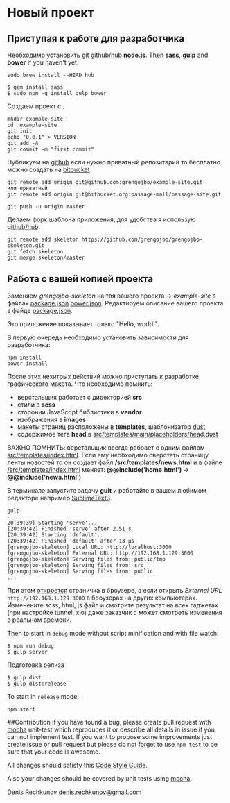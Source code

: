 #  Новый проект

## Приступая к работе для разработчика

Необходимо установить [git](http://git-scm.com/downloads) [github/hub](https://github.com/github/hub) **node.js**. Then **sass**, **gulp** and **bower** if you haven't yet.

```
sudo brew install --HEAD hub

$ gem install sass
$ sudo npm -g install gulp bower
```

Создаем проект с .

```
mkdir example-site
cd  example-site
git init
echo "0.0.1" > VERSION
git add -A
git commit -m "first commit"
```

Публикуем на [github](https://github.com) если нужно приватный репозитарий то бесплатно можно создать на [bitbucket](https://bitbucket.org)

```
git remote add origin git@github.com:grengojbo/example-site.git
или приватный
git remote add origin git@bitbucket.org:passage-mall/passage-site.git

git push -u origin master
```

Делаем форк шаблона приложения, для удобства я использую [github/hub](https://github.com/github/hub).

```
git remote add skeleton https://github.com/grengojbo/grengojbo-skeleton.git
git fetch skeleton
git merge skeleton/master
```

## Работа с вашей копией проекта

Заменяем *grengojbo-skeleton* на твя вашего проекта -> *example-site* в файлах [package.json](./package.json) [bower.json](./bower.json). Редактируем описание вашего проекта в файде [package.json](./package.json).

Это приложение показывает только "Hello, world!".

В первую очередь необходимо установить зависимости для разработчика:

```
npm install
bower install
```

После этих нехитрых действий можно приступать к разработке графического макета. Что необходимо помнить:
 - верстальщик работает с директорией **src**
 - стили в **scss**
 - сторонии JavaScript библиотеки в **vendor**
 - изображения в **images**
 - макеты страниц расположены в **templates**, шаблонизатор [dust](http://akdubya.github.io/dustjs/)
 - содержимое тега **head** в [src/templates/main/placeholders/head.dust](./src/templates/main/placeholders/head.dust)

ВАЖНО ПОМНИТЬ: верстальщик всегда рабоает с одним файлом [src/templates/index.html](./src/templates/index.html). Если ему необходимо сверстать страницу ленты новостей то он создает файл **/src/templates/news.html** и в файле [/src/templates/index.html](./src/templates/index.html) меняет: **@@include('home.html')** -> **@@include('news.html')**

В терминале запустите задачу **gult** и работайте в вашем любимом редакторе например [SublimeText3](http://www.sublimetext.com/3).

```
gulp
...
20:39:39] Starting 'serve'...
[20:39:42] Finished 'serve' after 2.51 s
[20:39:42] Starting 'default'...
[20:39:42] Finished 'default' after 13 μs
[grengojbo-skeleton] Local URL: http://localhost:3000
[grengojbo-skeleton] External URL: http://192.168.1.129:3000
[grengojbo-skeleton] Serving files from: public/tmp
[grengojbo-skeleton] Serving files from: src
[grengojbo-skeleton] Serving files from: public
...
```

При этом [откроется](http://localhost:3000) страничка в броузере, а если открыть *External URL* ```http://192.168.1.129:3000``` в броузерах на других компьютерах. Изменените scss, html, js файл и смотрите результат на всех гаджетах (при настройке tunnel, xio) даже заказчик с может смотреть изменения в реальном времени.

Then to start in `debug` mode without script minification and with file watch:

```
$ npm run debug
$ gulp server
```

Подготовка релиза

```
$ gulp dist
$ gulp dist:release
```

To start in `release` mode:

```
npm start
```

##Contribution
If you have found a bug, please create pull request with [mocha](https://www.npmjs.org/package/mocha) 
unit-test which reproduces it or describe all details in issue if you can not 
implement test. If you want to propose some improvements just create issue or 
pull request but please do not forget to use `npm test` to be sure that your 
code is awesome.

All changes should satisfy this [Code Style Guide](https://github.com/catberry/catberry/blob/master/docs/code-style-guide.md).

Also your changes should be covered by unit tests using [mocha](https://www.npmjs.org/package/mocha).

Denis Rechkunov <denis.rechkunov@gmail.com>